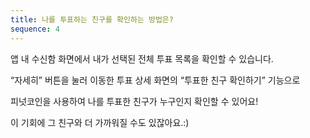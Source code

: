 ```yaml
---
title: 나를 투표하는 친구를 확인하는 방법은?
sequence: 4
---
```


앱 내 수신함 화면에서 내가 선택된 전체 투표 목록을 확인할 수 있습니다.


“자세히” 버튼을 눌러 이동한 투표 상세 화면의 “투표한 친구 확인하기” 기능으로 

피넛코인을 사용하여 나를 투표한 친구가 누구인지 확인할 수 있어요!


이 기회에 그 친구와 더 가까워질 수도 있잖아요.:)